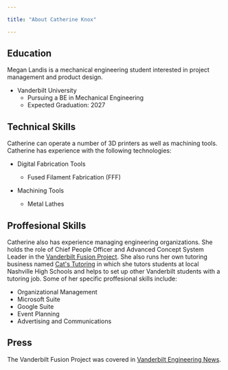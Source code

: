 ```yaml
---

title: "About Catherine Knox"

---
```


## Education

Megan Landis is a mechanical engineering student interested in project management and product design.

* Vanderbilt University 
  * Pursuing a BE in Mechanical Engineering
  * Expected Graduation: 2027

## Technical Skills

Catherine can operate a number of 3D printers as well as machining tools. Catherine has experience with the following technologies:

* Digital Fabrication Tools
  * Fused Filament Fabrication (FFF)
   
* Machining Tools
  * Metal Lathes

## Proffesional Skills

Catherine also has experience managing engineering organizations. She holds the role of Chief People Officer and Advanced Concept System Leader in the [Vanderbilt Fusion Project](https://www.vanderbiltfusion.org/). She also runs her own tutoring business named [Cat's Tutoring](https://catstutoring.squarespace.com/) in which she tutors students at local Nashville High Schools and helps to set up other Vanderbilt students with a tutoring job. Some of her specific proffesional skills include:

* Organizational Management
* Microsoft Suite
* Google Suite
* Event Planning
* Advertising and Communications

## Press 

The Vanderbilt Fusion Project was covered in [Vanderbilt Engineering News](https://engineering.vanderbilt.edu/news/2023/little-sphere-big-power-students-work-to-build-miniature-fusion-reactor/).


